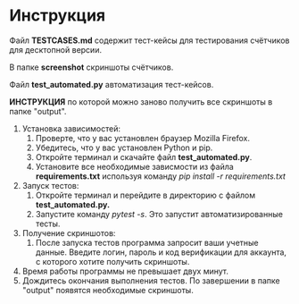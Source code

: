# Инструкция

Файл **TESTCASES.md** содержит тест-кейсы для тестирования счётчиков для десктопной версии.

В папке **screenshot** скриншоты счётчиков.

Файл **test_automated.py** автоматизация тест-кейсов.

**ИНСТРУКЦИЯ** по которой можно заново получить все скриншоты в папке "output".

1. Установка зависимостей:
   1. Проверте, что у вас установлен браузер Mozilla Firefox.
   2. Убедитесь, что у вас установлен Python и pip.
   3. Откройте терминал и скачайте файл **test_automated.py**.
   4. Установите все необходимые зависмости из файла **requirements.txt** используя команду *pip install -r requirements.txt*
2. Запуск тестов:
    1. Откройте терминал и перейдите в директорию с файлом **test_automated.py.**
    2. Запустите команду *pytest -s*. Это запустит автоматизированные тесты.
3. Получение скриншотов:
   1. После запуска тестов программа запросит ваши учетные данные. Введите логин, пароль и код верификации для аккаунта, с которого хотите получить скриншоты.
4. Время работы программы не превышает двух минут.
5. Дождитесь окончания выполнения тестов. По завершении в папке "output" появятся необходимые скриншоты.
